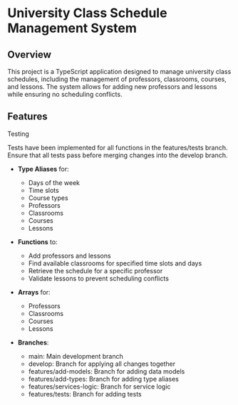 # University Class Schedule Management System

## Overview
This project is a TypeScript application designed to manage university class schedules, including the management of professors, classrooms, courses, and lessons. The system allows for adding new professors and lessons while ensuring no scheduling conflicts.

## Features
Testing 

  Tests have been implemented for all functions in the features/tests branch. Ensure that all tests pass before merging changes into the develop branch.

- **Type Aliases** for:
  - Days of the week
  - Time slots
  - Course types
  - Professors
  - Classrooms
  - Courses
  - Lessons
 
- **Functions** to:
  - Add professors and lessons
  - Find available classrooms for specified time slots and days
  - Retrieve the schedule for a specific professor
  - Validate lessons to prevent scheduling conflicts
 
- **Arrays** for:
  - Professors
  - Classrooms
  - Courses
  - Lessons
 


- **Branches**:
  - main: Main development branch
  - develop: Branch for applying all changes together
  - features/add-models: Branch for adding data models
  - features/add-types: Branch for adding type aliases
  - features/services-logic: Branch for service logic
  - features/tests: Branch for adding tests

